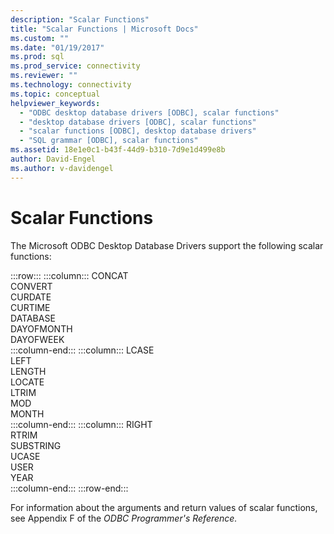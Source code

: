 ```yaml
---
description: "Scalar Functions"
title: "Scalar Functions | Microsoft Docs"
ms.custom: ""
ms.date: "01/19/2017"
ms.prod: sql
ms.prod_service: connectivity
ms.reviewer: ""
ms.technology: connectivity
ms.topic: conceptual
helpviewer_keywords: 
  - "ODBC desktop database drivers [ODBC], scalar functions"
  - "desktop database drivers [ODBC], scalar functions"
  - "scalar functions [ODBC], desktop database drivers"
  - "SQL grammar [ODBC], scalar functions"
ms.assetid: 18e1e0c1-b43f-44d9-b310-7d9e1d499e8b
author: David-Engel
ms.author: v-davidengel
---
```

# Scalar Functions
The Microsoft ODBC Desktop Database Drivers support the following scalar functions:  

:::row:::
    :::column:::
        CONCAT  
        CONVERT  
        CURDATE  
        CURTIME  
        DATABASE  
        DAYOFMONTH  
        DAYOFWEEK  
    :::column-end:::
    :::column:::
        LCASE  
        LEFT  
        LENGTH  
        LOCATE  
        LTRIM  
        MOD  
        MONTH  
    :::column-end:::
    :::column:::
        RIGHT  
        RTRIM  
        SUBSTRING  
        UCASE  
        USER  
        YEAR  
    :::column-end:::
:::row-end:::

 For information about the arguments and return values of scalar functions, see Appendix F of the *ODBC Programmer's Reference.*
